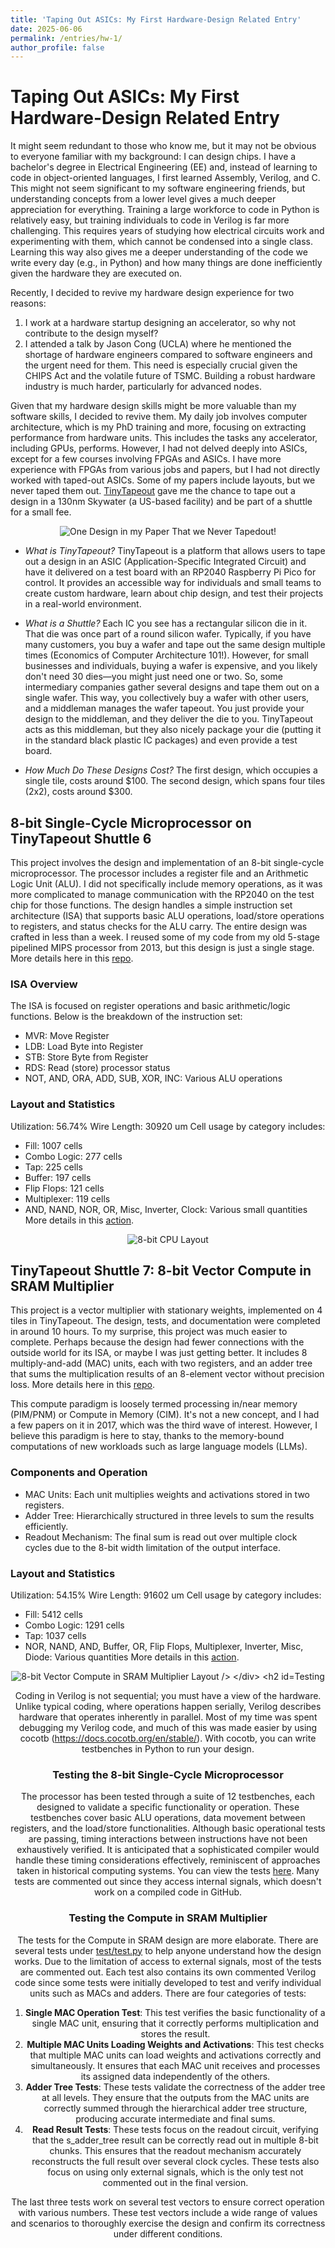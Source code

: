 ```yaml
---
title: 'Taping Out ASICs: My First Hardware-Design Related Entry'
date: 2025-06-06
permalink: /entries/hw-1/
author_profile: false
---
```

# Taping Out ASICs: My First Hardware-Design Related Entry

It might seem redundant to those who know me, but it may not be obvious to everyone familiar with my background: I can design chips. I have a bachelor's degree in Electrical Engineering (EE) and, instead of learning to code in object-oriented languages, I first learned Assembly, Verilog, and C. This might not seem significant to my software engineering friends, but understanding concepts from a lower level gives a much deeper appreciation for everything. Training a large workforce to code in Python is relatively easy, but training individuals to code in Verilog is far more challenging. This requires years of studying how electrical circuits work and experimenting with them, which cannot be condensed into a single class. Learning this way also gives me a deeper understanding of the code we write every day (e.g., in Python) and how many things are done inefficiently given the hardware they are executed on.

Recently, I decided to revive my hardware design experience for two reasons:
1. I work at a hardware startup designing an accelerator, so why not contribute to the design myself?
2. I attended a talk by Jason Cong (UCLA) where he mentioned the shortage of hardware engineers compared to software engineers and the urgent need for them. This need is especially crucial given the CHIPS Act and the volatile future of TSMC. Building a robust hardware industry is much harder, particularly for advanced nodes.

Given that my hardware design skills might be more valuable than my software skills, I decided to revive them. My daily job involves computer architecture, which is my PhD training and more, focusing on extracting performance from hardware units. This includes the tasks any accelerator, including GPUs, performs. However, I had not delved deeply into ASICs, except for a few courses involving FPGAs and ASICs. I have more experience with FPGAs from various jobs and papers, but I had not directly worked with taped-out ASICs. Some of my papers include layouts, but we never taped them out. [TinyTapeout](https://tinytapeout.com/) gave me the chance to tape out a design in a 130nm Skywater (a US-based facility) and be part of a shuttle for a small fee.

<div style="text-align: center;">
  <img src="https://ramyadhadidi.github.io/files/2024-06-06/LCP-figure.png" alt="One Design in my Paper That we Never Tapedout!" />
</div>

- *What is TinyTapeout?*
TinyTapeout is a platform that allows users to tape out a design in an ASIC (Application-Specific Integrated Circuit) and have it delivered on a test board with an RP2040 Raspberry Pi Pico for control. It provides an accessible way for individuals and small teams to create custom hardware, learn about chip design, and test their projects in a real-world environment.

- *What is a Shuttle?*
Each IC you see has a rectangular silicon die in it. That die was once part of a round silicon wafer. Typically, if you have many customers, you buy a wafer and tape out the same design multiple times (Economics of Computer Architecture 101!). However, for small businesses and individuals, buying a wafer is expensive, and you likely don't need 30 dies—you might just need one or two. So, some intermediary companies gather several designs and tape them out on a single wafer. This way, you collectively buy a wafer with other users, and a middleman manages the wafer tapeout. You just provide your design to the middleman, and they deliver the die to you. TinyTapeout acts as this middleman, but they also nicely package your die (putting it in the standard black plastic IC packages) and even provide a test board.

- *How Much Do These Designs Cost?*
The first design, which occupies a single tile, costs around $100. The second design, which spans four tiles (2x2), costs around $300.

## 8-bit Single-Cycle Microprocessor on TinyTapeout Shuttle 6
This project involves the design and implementation of an 8-bit single-cycle microprocessor. The processor includes a register file and an Arithmetic Logic Unit (ALU). I did not specifically include memory operations, as it was more complicated to manage communication with the RP2040 on the test chip for those functions. The design handles a simple instruction set architecture (ISA) that supports basic ALU operations, load/store operations to registers, and status checks for the ALU carry. The entire design was crafted in less than a week. I reused some of my code from my old 5-stage pipelined MIPS processor from 2013, but this design is just a single stage. More details here in this [repo](https://github.com/ramyadhadidi/tt06-8bit-cpu).

### ISA Overview
The ISA is focused on register operations and basic arithmetic/logic functions. Below is the breakdown of the instruction set:
- MVR: Move Register
- LDB: Load Byte into Register
- STB: Store Byte from Register
- RDS: Read (store) processor status
- NOT, AND, ORA, ADD, SUB, XOR, INC: Various ALU operations

### Layout and Statistics
Utilization: 56.74%
Wire Length: 30920 um
Cell usage by category includes:
- Fill: 1007 cells
- Combo Logic: 277 cells
- Tap: 225 cells
- Buffer: 197 cells
- Flip Flops: 121 cells
- Multiplexer: 119 cells
- AND, NAND, NOR, OR, Misc, Inverter, Clock: Various small quantities
More details in this [action](https://github.com/ramyadhadidi/tt06-8bit-cpu/actions/runs/8690510085).

<div style="text-align: center;">
  <img src="https://ramyadhadidi.github.io/files/2024-06-06/gds_tt06.png" alt="8-bit CPU Layout" />
</div>

## TinyTapeout Shuttle 7: 8-bit Vector Compute in SRAM Multiplier
This project is a vector multiplier with stationary weights, implemented on 4 tiles in TinyTapeout. The design, tests, and documentation were completed in around 10 hours. To my surprise, this project was much easier to complete. Perhaps because the design had fewer connections with the outside world for its ISA, or maybe I was just getting better. It includes 8 multiply-and-add (MAC) units, each with two registers, and an adder tree that sums the multiplication results of an 8-element vector without precision loss. More details here in this [repo](https://github.com/ramyadhadidi/tt07-8bit-vector-compute-in-SRAM).

This compute paradigm is loosely termed processing in/near memory (PIM/PNM) or Compute in Memory (CIM). It's not a new concept, and I had a few papers on it in 2017, which was the third wave of interest. However, I believe this paradigm is here to stay, thanks to the memory-bound computations of new workloads such as large language models (LLMs).

### Components and Operation
- MAC Units: Each unit multiplies weights and activations stored in two registers.
- Adder Tree: Hierarchically structured in three levels to sum the results efficiently.
- Readout Mechanism: The final sum is read out over multiple clock cycles due to the 8-bit width limitation of the output interface.

### Layout and Statistics
Utilization: 54.15%
Wire Length: 91602 um
Cell usage by category includes:
- Fill: 5412 cells
- Combo Logic: 1291 cells
- Tap: 1037 cells
- NOR, NAND, AND, Buffer, OR, Flip Flops, Multiplexer, Inverter, Misc, Diode: Various quantities
More details in this [action](https://github.com/ramyadhadidi/tt07-8bit-vector-compute-in-SRAM/actions/runs/9270763872).

<div style="text-align: center;">
  <img src="https://ramyadhadidi.github.io/files/2024-06-06/gds_tt07.png" alt="8-bit Vector Compute in SRAM Multiplier Layout />
</div>

## Testing
Coding in Verilog is not sequential; you must have a view of the hardware. Unlike typical coding, where operations happen serially, Verilog describes hardware that operates inherently in parallel. Most of my time was spent debugging my Verilog code, and much of this was made easier by using cocotb (https://docs.cocotb.org/en/stable/). With cocotb, you can write testbenches in Python to run your design.

### Testing the 8-bit Single-Cycle Microprocessor
The processor has been tested through a suite of 12 testbenches, each designed to validate a specific functionality or operation. These testbenches cover basic ALU operations, data movement between registers, and the load/store functionalities. Although basic operational tests are passing, timing interactions between instructions have not been exhaustively verified. It is anticipated that a sophisticated compiler would handle these timing considerations effectively, reminiscent of approaches taken in historical computing systems. You can view the tests [here](https://github.com/ramyadhadidi/tt06-8bit-cpu/blob/main/test/test.py). Many tests are commented out since they access internal signals, which doesn't work on a compiled code in GitHub.

### Testing the Compute in SRAM Multiplier
The tests for the Compute in SRAM design are more elaborate. There are several tests under [test/test.py](https://github.com/ramyadhadidi/tt07-8bit-vector-compute-in-SRAM/blob/main/test/test.py) to help anyone understand how the design works. Due to the limitation of access to external signals, most of the tests are commented out. Each test also contains its own commented Verilog code since some tests were initially developed to test and verify individual units such as MACs and adders. There are four categories of tests:

1. **Single MAC Operation Test**: This test verifies the basic functionality of a single MAC unit, ensuring that it correctly performs multiplication and stores the result.
2. **Multiple MAC Units Loading Weights and Activations**: This test checks that multiple MAC units can load weights and activations correctly and simultaneously. It ensures that each MAC unit receives and processes its assigned data independently of the others.
3. **Adder Tree Tests**: These tests validate the correctness of the adder tree at all levels. They ensure that the outputs from the MAC units are correctly summed through the hierarchical adder tree structure, producing accurate intermediate and final sums.
4. **Read Result Tests**: These tests focus on the readout circuit, verifying that the s_adder_tree result can be correctly read out in multiple 8-bit chunks. This ensures that the readout mechanism accurately reconstructs the full result over several clock cycles. These tests also focus on using only external signals, which is the only test not commented out in the final version.

The last three tests work on several test vectors to ensure correct operation with various numbers. These test vectors include a wide range of values and scenarios to thoroughly exercise the design and confirm its correctness under different conditions.
